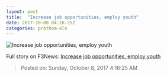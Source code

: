 ```yaml
---
layout: post
title:  "Increase job opportunities, employ youth"
date: 2017-10-08 04:16:25Z
categories: prothom-alo
---
```


![Increase job opportunities, employ youth](http://en.prothom-alo.com/contents/cache/images/1200x630x1/uploads/default/2016/05/25/2afbea9b32bf2ef05c66cc160b039cdc-en.palo-icon.png)




Full story on F3News: [Increase job opportunities, employ youth](http://www.f3nws.com/n/VjeB2E)

> Posted on: Sunday, October 8, 2017 4:16:25 AM

